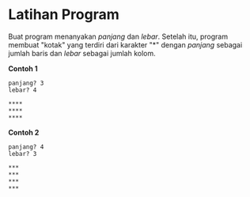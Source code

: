 # Latihan Program

Buat program menanyakan _panjang_ dan _lebar_. Setelah itu, program membuat "kotak" yang terdiri dari karakter "\*" dengan _panjang_ sebagai jumlah baris dan _lebar_ sebagai jumlah kolom.

**Contoh 1**
```
panjang? 3
lebar? 4

****
****
****
```

**Contoh 2**
```
panjang? 4
lebar? 3

***
***
***
***
```

